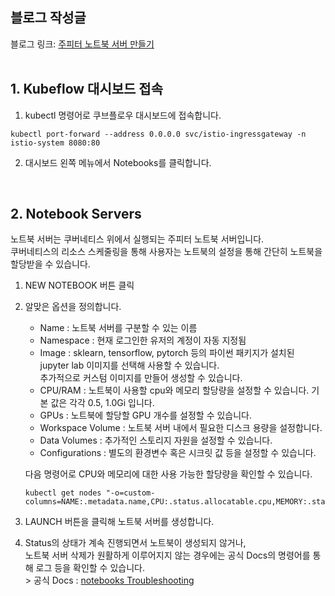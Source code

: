 ## 블로그 작성글
블로그 링크: [주피터 노트북 서버 만들기](https://seokii.tistory.com/205)  
<br>

## 1. Kubeflow 대시보드 접속
1. kubectl 명령어로 쿠브플로우 대시보드에 접속합니다.
```
kubectl port-forward --address 0.0.0.0 svc/istio-ingressgateway -n istio-system 8080:80
```

2. 대시보드 왼쪽 메뉴에서 Notebooks를 클릭합니다.  
<br>

## 2. Notebook Servers
노트북 서버는 쿠버네티스 위에서 실행되는 주피터 노트북 서버입니다.  
쿠버네티스의 리소스 스케줄링을 통해 사용자는 노트북의 설정을 통해 간단히 노트북을 할당받을 수 있습니다.  

1. NEW NOTEBOOK 버튼 클릭  
2. 알맞은 옵션을 정의합니다.
    - Name : 노트북 서버를 구분할 수 있는 이름
    - Namespace : 현재 로그인한 유저의 계정이 자동 지정됨
    - Image : sklearn, tensorflow, pytorch 등의 파이썬 패키지가 설치된 jupyter lab 이미지를 선택해 사용할 수 있습니다.  
    추가적으로 커스텀 이미지를 만들어 생성할 수 있습니다.
    - CPU/RAM : 노트북이 사용할 cpu와 메모리 할당량을 설정할 수 있습니다. 기본 값은 각각 0.5, 1.0Gi 입니다.
    - GPUs : 노트북에 할당할 GPU 개수를 설정할 수 있습니다.
    - Workspace Volume : 노트북 서버 내에서 필요한 디스크 용량을 설정합니다.
    - Data Volumes : 추가적인 스토리지 자원을 설정할 수 있습니다.
    - Configurations : 별도의 환경변수 혹은 시크릿 값 등을 설정할 수 있습니다.  
  
    다음 명령어로 CPU와 메모리에 대한 사용 가능한 할당량을 확인할 수 있습니다.  
    ```
    kubectl get nodes "-o=custom-columns=NAME:.metadata.name,CPU:.status.allocatable.cpu,MEMORY:.status.allocatable.memory"
    ```
    
  3. LAUNCH 버튼을 클릭해 노트북 서버를 생성합니다.  
  4. Status의 상태가 계속 진행되면서 노트북이 생성되지 않거나,  
    노트북 서버 삭제가 원활하게 이루어지지 않는 경우에는 공식 Docs의 명령어를 통해 로그 등을 확인할 수 있습니다.  
    > 공식 Docs : [notebooks Troubleshooting](https://www.kubeflow.org/docs/components/notebooks/troubleshooting/)  
